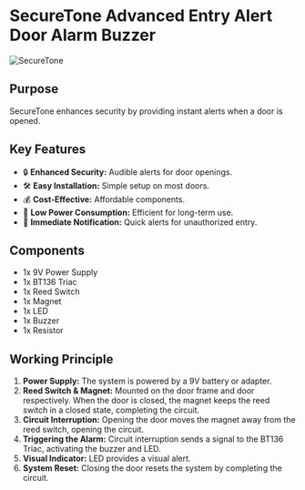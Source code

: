 # SecureTone Advanced Entry Alert Door Alarm Buzzer

![SecureTone](https://img.shields.io/badge/Project-SecureTone-brightgreen)

## Purpose
SecureTone enhances security by providing instant alerts when a door is opened.

## Key Features
- 🔒 **Enhanced Security:** Audible alerts for door openings.
- 🛠️ **Easy Installation:** Simple setup on most doors.
- 💰 **Cost-Effective:** Affordable components.
- 🔋 **Low Power Consumption:** Efficient for long-term use.
- 🚨 **Immediate Notification:** Quick alerts for unauthorized entry.

## Components
- 1x 9V Power Supply
- 1x BT136 Triac
- 1x Reed Switch
- 1x Magnet
- 1x LED
- 1x Buzzer
- 1x Resistor


## Working Principle
1. **Power Supply:** The system is powered by a 9V battery or adapter.
2. **Reed Switch & Magnet:** Mounted on the door frame and door respectively. When the door is closed, the magnet keeps the reed switch in a closed state, completing the circuit.
3. **Circuit Interruption:** Opening the door moves the magnet away from the reed switch, opening the circuit.
4. **Triggering the Alarm:** Circuit interruption sends a signal to the BT136 Triac, activating the buzzer and LED.
5. **Visual Indicator:** LED provides a visual alert.
6. **System Reset:** Closing the door resets the system by completing the circuit.

